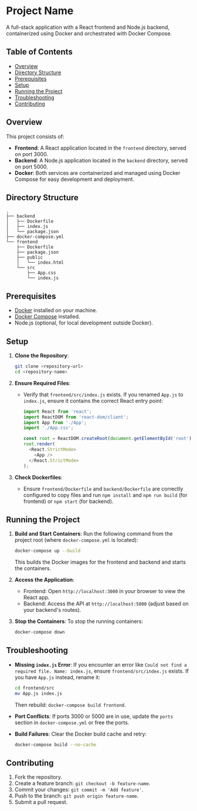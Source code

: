 # Project Name

A full-stack application with a React frontend and Node.js backend, containerized using Docker and orchestrated with Docker Compose.

## Table of Contents
- [Overview](#overview)
- [Directory Structure](#directory-structure)
- [Prerequisites](#prerequisites)
- [Setup](#setup)
- [Running the Project](#running-the-project)
- [Troubleshooting](#troubleshooting)
- [Contributing](#contributing)

## Overview
This project consists of:
- **Frontend**: A React application located in the `frontend` directory, served on port 3000.
- **Backend**: A Node.js application located in the `backend` directory, served on port 5000.
- **Docker**: Both services are containerized and managed using Docker Compose for easy development and deployment.

## Directory Structure
```
.
├── backend
│   ├── Dockerfile
│   ├── index.js
│   └── package.json
├── docker-compose.yml
└── frontend
    ├── Dockerfile
    ├── package.json
    ├── public
    │   └── index.html
    └── src
        ├── App.css
        └── index.js
```

## Prerequisites
- [Docker](https://docs.docker.com/get-docker/) installed on your machine.
- [Docker Compose](https://docs.docker.com/compose/install/) installed.
- Node.js (optional, for local development outside Docker).

## Setup
1. **Clone the Repository**:
   ```bash
   git clone <repository-url>
   cd <repository-name>
   ```

2. **Ensure Required Files**:
   - Verify that `frontend/src/index.js` exists. If you renamed `App.js` to `index.js`, ensure it contains the correct React entry point:
     ```javascript
     import React from 'react';
     import ReactDOM from 'react-dom/client';
     import App from './App';
     import './App.css';

     const root = ReactDOM.createRoot(document.getElementById('root'));
     root.render(
       <React.StrictMode>
         <App />
       </React.StrictMode>
     );
     ```

3. **Check Dockerfiles**:
   - Ensure `frontend/Dockerfile` and `backend/Dockerfile` are correctly configured to copy files and run `npm install` and `npm run build` (for frontend) or `npm start` (for backend).

## Running the Project
1. **Build and Start Containers**:
   Run the following command from the project root (where `docker-compose.yml` is located):
   ```bash
   docker-compose up --build
   ```
   This builds the Docker images for the frontend and backend and starts the containers.

2. **Access the Application**:
   - Frontend: Open `http://localhost:3000` in your browser to view the React app.
   - Backend: Access the API at `http://localhost:5000` (adjust based on your backend's routes).

3. **Stop the Containers**:
   To stop the running containers:
   ```bash
   docker-compose down
   ```

## Troubleshooting
- **Missing `index.js` Error**:
  If you encounter an error like `Could not find a required file. Name: index.js`, ensure `frontend/src/index.js` exists. If you have `App.js` instead, rename it:
  ```bash
  cd frontend/src
  mv App.js index.js
  ```
  Then rebuild: `docker-compose build frontend`.

- **Port Conflicts**:
  If ports 3000 or 5000 are in use, update the `ports` section in `docker-compose.yml` or free the ports.

- **Build Failures**:
  Clear the Docker build cache and retry:
  ```bash
  docker-compose build --no-cache
  ```

## Contributing
1. Fork the repository.
2. Create a feature branch: `git checkout -b feature-name`.
3. Commit your changes: `git commit -m 'Add feature'`.
4. Push to the branch: `git push origin feature-name`.
5. Submit a pull request.